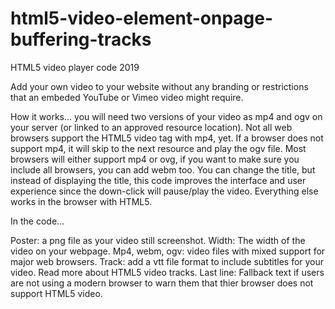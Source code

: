 # html5-video-element-onpage-buffering-tracks
HTML5 video player code 2019

Add your own video to your website without any branding or restrictions that an embeded YouTube or Vimeo video might require.	

How it works... you will need two versions of your video as mp4 and ogv on your server (or linked to an approved resource location). Not all web browsers support the HTML5 video tag with mp4, yet. If a browser does not support mp4, it will skip to the next resource and play the ogv file. Most browsers will either support mp4 or ovg, if you want to make sure you include all browsers, you can add webm too. You can change the title, but instead of displaying the title, this code improves the interface and user experience since the down-click will pause/play the video. Everything else works in the browser with HTML5.

In the code...

Poster: a png file as your video still screenshot.
Width: The width of the video on your webpage.
Mp4, webm, ogv: video files with mixed support for major web browsers.
Track: add a vtt file format to include subtitles for your video. Read more about HTML5 video tracks.
Last line: Fallback text if users are not using a modern browser to warn them that thier browser does not support HTML5 video.
